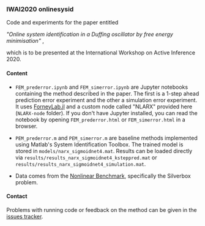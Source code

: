 ### IWAI2020 onlinesysid

Code and experiments for the paper entitled

_"Online system identification in a Duffing oscillator by free energy minimisation"_ ,

which is to be presented at the International Workshop on Active Inference 2020.

#### Content

- `FEM_prederror.ipynb` and `FEM_simerror.ipynb` are Jupyter notebooks containing the method described in the paper. The first is a 1-step ahead prediction error experiment and the other a simulation error experiment. It uses [ForneyLab.jl](https://github.com/biaslab/ForneyLab.jl) and a custom node called "NLARX" provided here (`NLARX-node` folder). If you don't have Jupyter installed, you can read the notebook by opening `FEM_prederror.html` or `FEM_simerror.html` in a browser.

- `PEM_prederror.m` and `PEM_simerror.m` are baseline methods implemented using Matlab's System Identification Toolbox. The trained model is stored in `models/narx_sigmoidnet4.mat`. Results can be loaded directly via `results/results_narx_sigmoidnet4_ksteppred.mat` or `results/results_narx_sigmoidnet4_simulation.mat`.

- Data comes from the [Nonlinear Benchmark](http://nonlinearbenchmark.org/), specifically the Silverbox problem.

#### Contact

Problems with running code or feedback on the method can be given in the [issues tracker](https://github.com/biaslab/IWAI2020-onlinesysid/issues).
